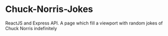 # Chuck-Norris-Jokes
ReactJS and Express API. A page which fill a viewport with random jokes of Chuck Norris indefinitely
